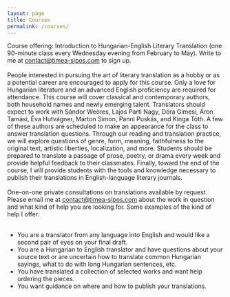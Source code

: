 ```yaml
---
layout: page
title: Courses
permalink: /courses/
---
```


<div stype="text-align:justify; text-justify:inter-word;">
Course offering: Introduction to Hungarian-English Literary Translation (one 90-minute class every Wednesday evening from February to May). 
  Write to me at <a href="mailto:contact@timea-sipos.com?subject=Course - Intro Hungarian English Literature">contact@timea-sipos.com</a> to sign up.
</div>
<br/>

<div stype="text-align:justify; text-justify:inter-word;">
People interested in pursuing the art of literary translation as a hobby or as a potential career are encouraged to apply for this course. 
  Only a love for Hungarian literature and an advanced English proficiency are required for attendance. 
  This course will cover classical and contemporary authors, both household names and newly emerging talent. 
  Translators should expect to work with Sándor Weöres, Lajos Parti Nagy, Dóra Gimesi, Áron Tamási, Éva Hutvágner, Márton Simon, Panni Puskás, and Kinga Tóth. 
  A few of these authors are scheduled to make an appearance for the class to answer translation questions. 
  Through our reading and translation practice, we will explore questions of genre, form, meaning, faithfulness to the original text, artistic liberties, localization, and more. 
  Students should be prepared to translate a passage of prose, poetry, or drama every week and provide helpful feedback to their classmates. 
  Finally, toward the end of the course, I will provide students with the tools and knowledge necessary to publish their translations in English-language literary journals.
</div>
<br/>

<div stype="text-align:justify; text-justify:inter-word;">
One-on-one private consultations on translations available by request. 
  Please email me at <a href="mailto:contact@timea-sipos.com?subject=Private Consultation">contact@timea-sipos.com</a> about the work in question and what kind of help you are looking for. Some examples of the kind of help I offer:
</div>
<br/>

- You are a translator from any language into English and would like a second pair of eyes  on your final draft.
- You are a Hungarian to English translator and have questions about your source text or are uncertain how to translate common Hungarian sayings, what to do with long Hungarian sentences, etc.
- You have translated a collection of selected works and want help ordering the pieces.
- You want guidance on where and how to publish your translations.
